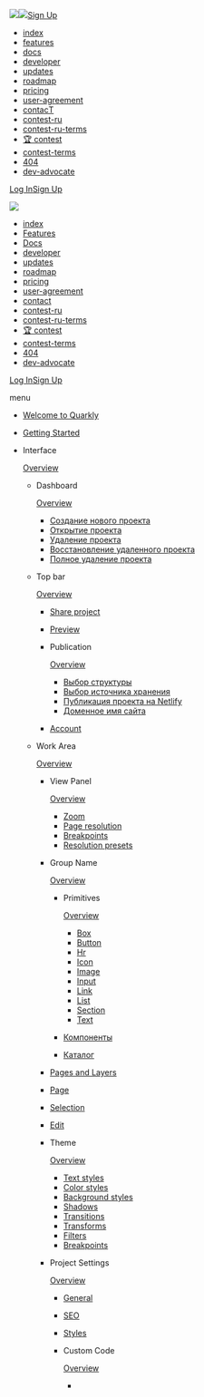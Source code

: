 [![](https://test-upl.quarkly.io/5e60efa12db4d10024432a9f/images/quarkly-beta-logo-on-dark.svg?v=2020-10-30T09:51:10.304Z)![](https://test-upl.quarkly.io/5e60efa12db4d10024432a9f/images/beta-mark-for-logo.svg?v=2020-11-02T09:36:54.532Z)](https://quarkly-site-test.netlify.app/)[Sign Up](https://quarkly-site-test.netlify.app/dashboard)

*   [index](https://quarkly-site-test.netlify.app/)
*   [features](https://quarkly-site-test.netlify.app/features)
*   [docs](https://quarkly-site-test.netlify.app/docs)
*   [developer](https://quarkly-site-test.netlify.app/developer)
*   [updates](https://quarkly-site-test.netlify.app/updates)
*   [roadmap](https://quarkly-site-test.netlify.app/roadmap)
*   [pricing](https://quarkly-site-test.netlify.app/pricing)
*   [user-agreement](https://quarkly-site-test.netlify.app/user-agreement)
*   [contacТ](https://quarkly-site-test.netlify.app/contact-form)
*   [contest-ru](https://quarkly-site-test.netlify.app/contest-ru)
*   [contest-ru-terms](https://quarkly-site-test.netlify.app/contest-ru-terms)
*   [🏆 contest](https://quarkly-site-test.netlify.app/contest)
*   [contest-terms](https://quarkly-site-test.netlify.app/contest-terms)
*   [404](https://quarkly-site-test.netlify.app/404)
*   [dev-advocate](https://quarkly-site-test.netlify.app/dev-advocate)

[Log In](https://quarkly-site-test.netlify.app/dashboard)[Sign Up](https://quarkly-site-test.netlify.app/dashboard)

[![](https://test-upl.quarkly.io/5e60efa12db4d10024432a9f/images/quarkly-beta-logo-on-dark.svg?v=2020-10-30T09:51:10.304Z)](https://quarkly-site-test.netlify.app/)

*   [index](https://quarkly-site-test.netlify.app/)
*   [Features](https://quarkly-site-test.netlify.app/features)
*   [Docs](https://quarkly-site-test.netlify.app/docs)
*   [developer](https://quarkly-site-test.netlify.app/developer)
*   [updates](https://quarkly-site-test.netlify.app/updates)
*   [roadmap](https://quarkly-site-test.netlify.app/roadmap)
*   [pricing](https://quarkly-site-test.netlify.app/pricing)
*   [user-agreement](https://quarkly-site-test.netlify.app/user-agreement)
*   [contact](https://quarkly-site-test.netlify.app/contact-form)
*   [contest-ru](https://quarkly-site-test.netlify.app/contest-ru)
*   [contest-ru-terms](https://quarkly-site-test.netlify.app/contest-ru-terms)
*   [🏆 contest](https://quarkly-site-test.netlify.app/contest)
*   [contest-terms](https://quarkly-site-test.netlify.app/contest-terms)
*   [404](https://quarkly-site-test.netlify.app/404)
*   [dev-advocate](https://quarkly-site-test.netlify.app/dev-advocate)

[Log In](https://quarkly-site-test.netlify.app/dashboard)[Sign Up](https://quarkly-site-test.netlify.app/dashboard)

menu

*   [Welcome to Quarkly](https://quarkly-site-test.netlify.app/docs/welcome-to-quarkly)
*   [Getting Started](https://quarkly-site-test.netlify.app/docs/getting-started)
*   Interface
    
    [Overview](https://quarkly-site-test.netlify.app/docs/interface)
    
    *   Dashboard
        
        [Overview](https://quarkly-site-test.netlify.app/docs/interface/dashboard)
        
        *   [Создание нового проекта](https://quarkly-site-test.netlify.app/docs/interface/dashboard/new-project)
        *   [Открытие проекта](https://quarkly-site-test.netlify.app/docs/interface/dashboard/open-project)
        *   [Удаление проекта](https://quarkly-site-test.netlify.app/docs/interface/dashboard/remove-project)
        *   [Восстановление удаленного проекта](https://quarkly-site-test.netlify.app/docs/interface/dashboard/restore-project)
        *   [Полное удаление проекта](https://quarkly-site-test.netlify.app/docs/interface/dashboard/delete-project)
        
    *   Top bar
        
        [Overview](https://quarkly-site-test.netlify.app/docs/interface/topbar)
        
        *   [Share project](https://quarkly-site-test.netlify.app/docs/interface/topbar/share-project)
        *   [Preview](https://quarkly-site-test.netlify.app/docs/interface/topbar/preview)
        *   Publication
            
            [Overview](https://quarkly-site-test.netlify.app/docs/interface/topbar/publish)
            
            *   [Выбор структуры](https://quarkly-site-test.netlify.app/docs/interface/topbar/publish/structure)
            *   [Выбор источника хранения](https://quarkly-site-test.netlify.app/docs/interface/topbar/publish/destination)
            *   [Публикация проекта на Netlify](https://quarkly-site-test.netlify.app/docs/interface/topbar/publish/publishing-to-netlify)
            *   [Доменное имя сайта](https://quarkly-site-test.netlify.app/docs/interface/topbar/publish/domain-name)
            
        *   [Account](https://quarkly-site-test.netlify.app/docs/interface/topbar/account-settings)
        
    *   Work Area
        
        [Overview](https://quarkly-site-test.netlify.app/docs/interface/work-area)
        
        *   View Panel
            
            [Overview](https://quarkly-site-test.netlify.app/docs/interface/work-area/view-bar)
            
            *   [Zoom](https://quarkly-site-test.netlify.app/docs/interface/work-area/view-bar/zoom)
            *   [Page resolution](https://quarkly-site-test.netlify.app/docs/interface/work-area/view-bar/page-resolution)
            *   [Breakpoints](https://quarkly-site-test.netlify.app/docs/interface/work-area/view-bar/breakpoints)
            *   [Resolution presets](https://quarkly-site-test.netlify.app/docs/interface/work-area/view-bar/presets)
            
        *   Group Name
            
            [Overview](https://quarkly-site-test.netlify.app/docs/interface/work-area/adding)
            
            *   Primitives
                
                [Overview](https://quarkly-site-test.netlify.app/docs/interface/work-area/adding/primitives)
                
                *   [Box](https://quarkly-site-test.netlify.app/docs/interface/work-area/adding/primitives/box)
                *   [Button](https://quarkly-site-test.netlify.app/docs/interface/work-area/adding/primitives/button)
                *   [Hr](https://quarkly-site-test.netlify.app/docs/interface/work-area/adding/primitives/hr)
                *   [Icon](https://quarkly-site-test.netlify.app/docs/interface/work-area/adding/primitives/icon)
                *   [Image](https://quarkly-site-test.netlify.app/docs/interface/work-area/adding/primitives/image)
                *   [Input](https://quarkly-site-test.netlify.app/docs/interface/work-area/adding/primitives/input)
                *   [Link](https://quarkly-site-test.netlify.app/docs/interface/work-area/adding/primitives/link-primitive)
                *   [List](https://quarkly-site-test.netlify.app/docs/interface/work-area/adding/primitives/list)
                *   [Section](https://quarkly-site-test.netlify.app/docs/interface/work-area/adding/primitives/section)
                *   [Text](https://quarkly-site-test.netlify.app/docs/interface/work-area/adding/primitives/text)
                
            *   [Компоненты](https://quarkly-site-test.netlify.app/docs/interface/work-area/adding/components)
            *   [Каталог](https://quarkly-site-test.netlify.app/docs/interface/work-area/adding/catalog)
            
        *   [Pages and Layers](https://quarkly-site-test.netlify.app/docs/interface/work-area/pages-and-layers)
        *   [Page](https://quarkly-site-test.netlify.app/docs/interface/work-area/page)
        *   [Selection](https://quarkly-site-test.netlify.app/docs/interface/work-area/selection)
        *   [Edit](https://quarkly-site-test.netlify.app/docs/interface/work-area/edit)
        *   Theme
            
            [Overview](https://quarkly-site-test.netlify.app/docs/interface/work-area/theme)
            
            *   [Text styles](https://quarkly-site-test.netlify.app/docs/interface/work-area/theme/text-styles)
            *   [Color styles](https://quarkly-site-test.netlify.app/docs/interface/work-area/theme/color-styles)
            *   [Background styles](https://quarkly-site-test.netlify.app/docs/interface/work-area/theme/bg-styles)
            *   [Shadows](https://quarkly-site-test.netlify.app/docs/interface/work-area/theme/shadows)
            *   [Transitions](https://quarkly-site-test.netlify.app/docs/interface/work-area/theme/transitions)
            *   [Transforms](https://quarkly-site-test.netlify.app/docs/interface/work-area/theme/transforms)
            *   [Filters](https://quarkly-site-test.netlify.app/docs/interface/work-area/theme/filters)
            *   [Breakpoints](https://quarkly-site-test.netlify.app/docs/interface/work-area/theme/breakpoint)
            
        *   Project Settings
            
            [Overview](https://quarkly-site-test.netlify.app/docs/interface/work-area/project-settings)
            
            *   [General](https://quarkly-site-test.netlify.app/docs/interface/work-area/project-settings/general)
            *   [SEO](https://quarkly-site-test.netlify.app/docs/interface/work-area/project-settings/seo)
            *   [Styles](https://quarkly-site-test.netlify.app/docs/interface/work-area/project-settings/styles)
            *   Custom Code
                
                [Overview](https://quarkly-site-test.netlify.app/docs/interface/work-area/project-settings/custom-code)
                
                *   [<script>](https://quarkly-site-test.netlify.app/docs/interface/work-area/project-settings/custom-code/script)
                *   [<meta>](https://quarkly-site-test.netlify.app/docs/interface/work-area/project-settings/custom-code/meta)
                *   [<style>](https://quarkly-site-test.netlify.app/docs/interface/work-area/project-settings/custom-code/style)
                *   [<link>](https://quarkly-site-test.netlify.app/docs/interface/work-area/project-settings/custom-code/link)
                
            
        *   [Props Panel](https://quarkly-site-test.netlify.app/docs/interface/work-area/props-panel)
        *   [Context Menu](https://quarkly-site-test.netlify.app/docs/interface/work-area/context-menu)
        *   Code Editor
            
            [Overview](https://quarkly-site-test.netlify.app/docs/interface/work-area/code-editor)
            
            *   [Как добавлять компоненты](https://quarkly-site-test.netlify.app/docs/interface/work-area/code-editor/how-to-add-components)
            *   [Как добавлять пропсы](https://quarkly-site-test.netlify.app/docs/interface/work-area/code-editor/how-to-add-props)
            *   [Как добавлять состояния](https://quarkly-site-test.netlify.app/docs/interface/work-area/code-editor/how-to-add-states)
            *   [Как добавлять стили для брейкпоинта](https://quarkly-site-test.netlify.app/docs/interface/work-area/code-editor/how-to-add-breakpoints-styles)
            
        
    *   [Help Button](https://quarkly-site-test.netlify.app/docs/interface/help-button)
    *   [Components](https://quarkly-site-test.netlify.app/docs/interface/component)
    *   [Shortcuts](https://quarkly-site-test.netlify.app/docs/interface/shortcuts)
    
*   [Tutorials](https://quarkly-site-test.netlify.app/docs/tutorials)
*   [How to's](https://quarkly-site-test.netlify.app/docs/how-tos)
*   FAQ's
    
    [General](https://quarkly-site-test.netlify.app/docs/faqs)
    
    *   [Components](https://quarkly-site-test.netlify.app/docs/faqs/faq-components)
    *   [Other](https://quarkly-site-test.netlify.app/docs/faqs/faq-other)
    
*   [Resources](https://quarkly-site-test.netlify.app/docs/resources)

Work Area

![](https://uploads.quarkly.io/landing/docs-interface-context-menu.png)

Краткое описание

*   View panel
    
*   Добавление элементов
    
*   Pages and layers
    
*   Page
    
*   Code Editor
    
*   Element props panel (when an element is selected)
    
*   Help button
    
*   Выбор элементов
    
*   Контекстное меню
    

[

Prev

Account



](https://quarkly-site-test.netlify.app/docs/interface/account-settings)[

Next

Overview



](https://quarkly-site-test.netlify.app/docs/interface/view-bar)

![](https://test-upl.quarkly.io/5e60efa12db4d10024432a9f/images/quarkly-beta-logo-on-dark.svg?v=2020-10-30T09:51:10.304Z)

*   [index](https://quarkly-site-test.netlify.app/)
*   [Features](https://quarkly-site-test.netlify.app/features)
*   [Docs](https://quarkly-site-test.netlify.app/docs)
*   [developer](https://quarkly-site-test.netlify.app/developer)
*   [updates](https://quarkly-site-test.netlify.app/updates)
*   [Roadmap](https://quarkly-site-test.netlify.app/roadmap)
*   [pricing](https://quarkly-site-test.netlify.app/pricing)
*   [Agreement](https://quarkly-site-test.netlify.app/user-agreement)
*   [contact](https://quarkly-site-test.netlify.app/contact-form)
*   [contest-ru](https://quarkly-site-test.netlify.app/contest-ru)
*   [contest-ru-terms](https://quarkly-site-test.netlify.app/contest-ru-terms)
*   [Contest](https://quarkly-site-test.netlify.app/contest)
*   [contest-terms](https://quarkly-site-test.netlify.app/contest-terms)
*   [404](https://quarkly-site-test.netlify.app/404)
*   [dev-advocate](https://quarkly-site-test.netlify.app/dev-advocate)

© All Rights Reserved

[Community](https://community.quarkly.io/)

[](https://facebook.com/quarklyapp)[](https://twitter.com/quarklyapp)[](https://www.youtube.com/channel/UCK5bXs2L0bbSMQ82BQ3hIkw)[](https://discord.gg/AevfxmF3TM)[](https://github.com/quarkly)

[Made on Quarkly](https://quarkly.io/)